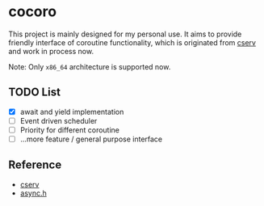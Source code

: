 # cocoro

This project is mainly designed for my personal use. It aims to provide friendly interface
of coroutine functionality, which is originated from
[cserv](https://github.com/sysprog21/cserv) and work in process now.

Note: Only `x86_64` architecture is supported now.
## TODO List

- [x] await and yield implementation
- [ ] Event driven scheduler
- [ ] Priority for different coroutine
- [ ] ...more feature / general purpose interface

## Reference

* [cserv](https://github.com/sysprog21/cserv)
* [async.h](https://github.com/naasking/async.h)
